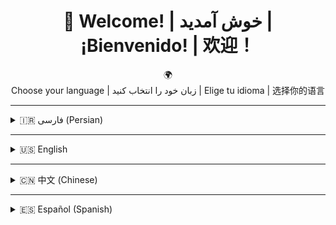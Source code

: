 <div align="center">
  
# 👋 Welcome! | خوش آمدید | ¡Bienvenido! | 欢迎！

🌍  
Choose your language | زبان خود را انتخاب کنید | Elige tu idioma | 选择你的语言

</div>

---

<details>
<summary>🇮🇷 فارسی (Persian)</summary>

سلام!  
من **محمد جواد قربانی** هستم، دانشجوی مهندسی کامپیوتر.  
در مسیر یادگیری برنامه‌نویسی هستم و فعلاً حرفه‌ای نیستم، اما همیشه سعی می‌کنم با کمک هوش مصنوعی، مسائل را حل کنم و چیزهای جدید یاد بگیرم.

### 👩‍💻 پروژه ویژه من
بیشتر وقت و انرژی من روی پروژه‌ای با نام داخلی **داستان (استوری)** صرف می‌شود که در ریپازیتوری [studio](https://github.com/mim-asli/studio) قابل مشاهده است. این پروژه خاص‌ترین و مهم‌ترین کار من است و هر روز به آن علاقه‌مندتر می‌شوم.

### 🎯 هدف من
علاقه زیادی به یادگیری و رشد دارم و از تکنولوژی‌ها و ابزارهای هوشمند برای پیشرفت استفاده می‌کنم. همیشه تلاش می‌کنم هر روز یک چیز جدید یاد بگیرم و مهارتم را بهتر کنم.

---

📧 ایمیل: ghorbani0110@gmail.com

از بازدید شما از پروفایلم ممنونم! 🌱  
اگر پیشنهادی داشتید یا دوست داشتید همکاری کنیم، خوشحال می‌شوم پیام بدهید.

</details>

---

<details>
<summary>🇺🇸 English</summary>

Hi!  
I'm **Mohammad Javad Ghorbani**, a Computer Engineering student.  
I'm on a journey to learn programming—I'm not a pro yet, but I always try to solve coding problems and learn new things with the help of AI models.

### 👩‍💻 My Special Project
Most of my time and energy is dedicated to a project internally called **Dastan (Story)**, which you can find in the [studio](https://github.com/mim-asli/studio) repository. It's my most important and unique project, and I love adding new features to it every day.

### 🎯 My Goal
I am passionate about learning and growth, and I use modern technologies and AI tools to improve myself. I'm always eager to learn something new every day.

---

📧 Email: ghorbani0110@gmail.com

Thank you for visiting my profile! 🌱  
If you have suggestions or want to collaborate, feel free to reach out!

</details>

---

<details>
<summary>🇨🇳 中文 (Chinese)</summary>

你好！  
我是**Mohammad Javad Ghorbani**，一名计算机工程专业的学生。  
我正在努力学习编程，目前还不是很专业，但我总是尝试借助人工智能模型解决编程问题并学习新知识。

### 👩‍💻 我的特别项目
我现在大部分时间和精力都投入在一个内部称为 **Dastan（故事）** 的项目上，你可以在 [studio](https://github.com/mim-asli/studio) 仓库找到它。这是我迄今为止做过的最重要、最独特的项目，每天都在为它添加新功能。

### 🎯 我的目标
我非常热爱学习和成长，利用最新技术和人工智能提升自己，并且每天都在学习新知识。

---

📧 邮箱：ghorbani0110@gmail.com

感谢你访问我的主页！🌱  
如果有建议或想要合作，请随时联系我！

</details>

---

<details>
<summary>🇪🇸 Español (Spanish)</summary>

¡Hola!  
Soy **Mohammad Javad Ghorbani**, estudiante de Ingeniería Informática.  
Estoy aprendiendo programación; aún no soy experto, pero siempre intento resolver problemas y aprender cosas nuevas con la ayuda de modelos de IA.

### 👩‍💻 Mi Proyecto Especial
Dedico la mayor parte de mi tiempo y energía a un proyecto llamado internamente **Dastan (Historia)**, que puedes encontrar en el repositorio [studio](https://github.com/mim-asli/studio). Es el proyecto más importante y especial en el que he trabajado hasta ahora, y me encanta añadirle nuevas funciones cada día.

### 🎯 Mi Objetivo
Tengo una gran pasión por aprender y mejorar, y utilizo tecnologías modernas e inteligencia artificial para desarrollarme. Siempre busco aprender algo nuevo cada día.

---

📧 Email: ghorbani0110@gmail.com

¡Gracias por visitar mi perfil! 🌱  
Si tienes sugerencias o quieres colaborar, ¡no dudes en contactarme!

</details>
